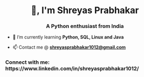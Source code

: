<h1 align="center">👋, I'm Shreyas Prabhakar</h1>
<h3 align="center">A Python enthusiast from India</h3>

- 🌱 I’m currently learning **Python, SQL, Linux and Java**

- 📫 Contact me @ **shreyasprabhakar1012@gmail.com**

<h3 align="left">Connect with me: https://www.linkedin.com/in/shreyasprabhakar1012/ </h3>
<p align="left">
</p>

